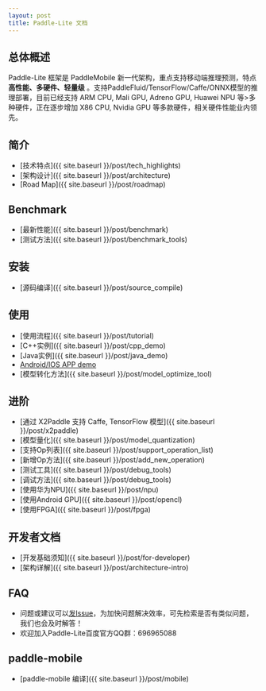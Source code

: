 ```yaml
---
layout: post
title: Paddle-Lite 文档
---
```


## 总体概述

Paddle-Lite 框架是 PaddleMobile 新一代架构，重点支持移动端推理预测，特点**高性能、多硬件、轻量级** 。支持PaddleFluid/TensorFlow/Caffe/ONNX模型的推理部署，目前已经支持 ARM CPU, Mali GPU, Adreno GPU, Huawei NPU 等>多种硬件，正在逐步增加 X86 CPU, Nvidia GPU 等多款硬件，相关硬件性能业内领先。


## 简介

- [技术特点]({{ site.baseurl }}/post/tech_highlights)
- [架构设计]({{ site.baseurl }}/post/architecture)
- [Road Map]({{ site.baseurl }}/post/roadmap)

## Benchmark

- [最新性能]({{ site.baseurl }}/post/benchmark)
- [测试方法]({{ site.baseurl }}/post/benchmark_tools)

## 安装

- [源码编译]({{ site.baseurl }}/post/source_compile)

## 使用

- [使用流程]({{ site.baseurl }}/post/tutorial)
- [C++实例]({{ site.baseurl }}/post/cpp_demo)
- [Java实例]({{ site.baseurl }}/post/java_demo)
- [Android/IOS APP demo](https://github.com/PaddlePaddle/Paddle-Lite-Demo)
- [模型转化方法]({{ site.baseurl }}/post/model_optimize_tool)

## 进阶

- [通过 X2Paddle 支持 Caffe, TensorFlow 模型]({{ site.baseurl }}/post/x2paddle)
- [模型量化]({{ site.baseurl }}/post/model_quantization)
- [支持Op列表]({{ site.baseurl }}/post/support_operation_list)
- [新增Op方法]({{ site.baseurl }}/post/add_new_operation)
- [测试工具]({{ site.baseurl }}/post/debug_tools)
- [调试方法]({{ site.baseurl }}/post/debug_tools)
- [使用华为NPU]({{ site.baseurl }}/post/npu)
- [使用Android GPU]({{ site.baseurl }}/post/opencl)
- [使用FPGA]({{ site.baseurl }}/post/fpga)

## 开发者文档

- [开发基础须知]({{ site.baseurl }}/post/for-developer)
- [架构详解]({{ site.baseurl }}/post/architecture-intro)

## FAQ

- 问题或建议可以[发Issue](https://github.com/PaddlePaddle/Paddle-Lite/issues)，为加快问题解决效率，可先检索是否有类似问题，我们也会及时解答！
- 欢迎加入Paddle-Lite百度官方QQ群：696965088

## paddle-mobile

- [paddle-mobile 编译]({{ site.baseurl }}/post/mobile)
